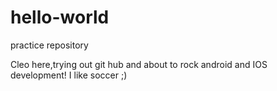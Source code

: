 # hello-world
practice repository

Cleo here,trying out git hub and about to rock android and IOS development!
I like soccer ;)
